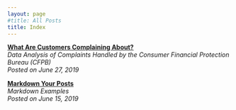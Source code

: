 ```yaml
---
layout: page
#title: All Posts
title: Index
---
```


**[What Are Customers Complaining About?](https://medium.com/@lwj.liuwenjing/what-are-customers-complaining-about-27792dc15151)**  
*Data Analysis of Complaints Handled by the Consumer Financial Protection Bureau (CFPB)*    
*Posted on June 27, 2019*  

**[Markdown Your Posts](https://lwjstudio.github.io/2019-06-15-markdown-your-posts/)**  
*Markdown Examples*  
*Posted on June 15, 2019*
